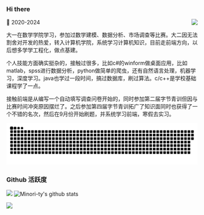 ### Hi there 

👋 <img align="right" src="https://count.getloli.com/get/@:MiJiaCoding?theme=rule34">
2020-2024

大一在数学学院学习，参加过数学建模、数据分析、市场调查等比赛。大二因无法割舍对开发的热爱，转入计算机学院，系统学习计算机知识，目前走前端方向，以后想多学学工程化，做点基建。

个人技能方面确实挺杂的，接触过很多，比如c#的winform做桌面应用，比如matlab，spss进行数据分析，python做简单的爬虫，还有自然语言处理，机器学习，深度学习。java也学过一段时间，搞过数据库，刷过算法。c/c++是学校基础课程学了一点。

接触前端是从编写一个自动填写调查问卷开始的，同时参加第二届字节青训但因与比赛时间冲突原因摆烂了。之后参加第四届字节青训拓广了知识面同时也获得了一个不错的名次，然后在9月份开始刷题，并系统学习前端，寒假去实习。

![](https://raw.githubusercontent.com/MiJiaCoding/MiJiaCoding/main/assets/github-contribution-grid-snake.svg)


### Github 活跃度

[![](https://activity-graph.herokuapp.com/graph?username=MiJiaCoding&theme=dracula)](https://github.com/ashutosh00710/github-readme-activity-graph)
![Minori-ty's github stats](https://github-readme-stats.vercel.app/api?username=MiJiaCoding&show_icons=true&theme=vue)

![](https://github-readme-stats.vercel.app/api/top-langs/?username=MiJiaCoding&layout=compact&langs_count=6)



